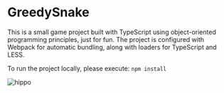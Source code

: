 # GreedySnake

This is a small game project built with TypeScript using object-oriented programming principles, just for fun. The project is configured with Webpack for automatic bundling, along with loaders for TypeScript and LESS.

To run the project locally, please execute: `npm install`

![hippo](https://s2.ezgif.com/tmp/ezgif-2290beaab120bd.gif)
